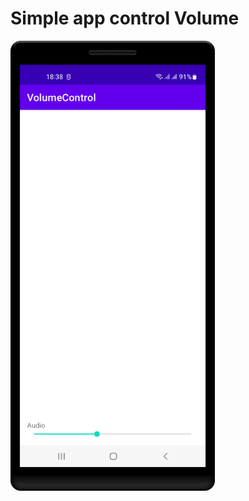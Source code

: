 [//]: # (Heading)

<h1>Simple app control Volume</h1>

<img src="./Screenshot_20230102_183920.png" alt="Screen" height="720"/>